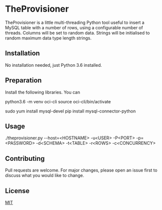 # TheProvisioner

TheProvisioner is a little multi-threading Python tool useful to insert a MySQL table with a number of rows, using a configurable number of threads.
Columns will be set to random data.
Strings will be initialised to random maximum data type length strings.


## Installation

No installation needed, just Python 3.6 installed.


## Preparation

Install the following libraries. You can 

python3.6 -m venv oci-cli
source oci-cli/bin/activate

sudo yum install mysql-devel
pip install mysql-connector-python


## Usage

./theprovisioner.py  --host=\<HOSTNAME> -u\<USER> -P\<PORT> -p=\<PASSWORD> -d\<SCHEMA> -t\<TABLE> -r\<ROWS> -c\<CONCURRENCY>


## Contributing
Pull requests are welcome. For major changes, please open an issue first to discuss what you would like to change.


## License
[MIT](https://choosealicense.com/licenses/mit/)
